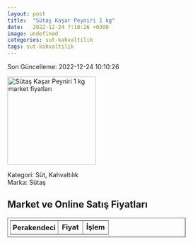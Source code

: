 ```yaml
---
layout: post
title:  "Sütaş Kaşar Peyniri 1 kg"
date:   2022-12-24 7:10:26 +0300
image: undefined
categories: sut-kahvaltilik
tags: sut-kahvaltilik
---
```


Son Güncelleme: 2022-12-24 10:10:26

<img src="undefined" width="200" alt="Sütaş Kaşar Peyniri 1 kg market fiyatları" />

Kategori: Süt, Kahvaltılık
<br />
Marka: Sütaş

<h2>Market ve Online Satış Fiyatları</h2>

<table border="1" style="padding: 5px;width:80%;">
  <tr>
    <td style="padding: 5px;"><strong>Perakendeci</strong></td>
    <td><strong>Fiyat</strong></td>
    <td><strong>İşlem</strong></td>
  </tr>
  
</table>
